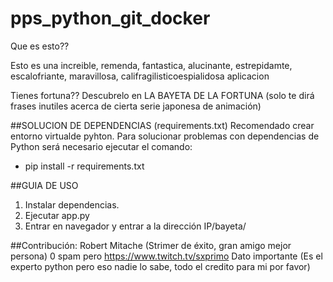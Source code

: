 # pps_python_git_docker
Que es esto??

Esto es una increible, remenda, fantastica, alucinante, estrepidamte, escalofriante, maravillosa, califragilisticoespialidosa aplicacion

Tienes fortuna??
Descubrelo en LA BAYETA DE LA FORTUNA (solo te dirá frases inutiles acerca de cierta serie japonesa de animación)


##SOLUCION DE DEPENDENCIAS (requirements.txt)
Recomendado crear entorno virtualde pyhton.
Para solucionar problemas con dependencias de Python será necesario ejecutar el comando:

- pip install -r requirements.txt

##GUIA DE USO
1. Instalar dependencias.
2. Ejecutar app.py
3. Entrar en navegador y entrar a la dirección IP/bayeta/<numero de frases>


##Contribución:
Robert Mitache (Strimer de éxito, gran amigo mejor persona) 0 spam pero https://www.twitch.tv/sxprimo
Dato importante (Es el experto python pero eso nadie lo sabe, todo el credito para mi por favor)
